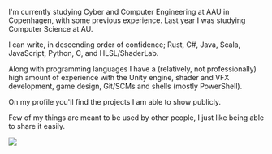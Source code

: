

<div style="height: auto">
    <p>I'm currently studying Cyber and Computer Engineering at AAU in Copenhagen, with some previous experience. Last year I was studying Computer Science at AU.</p>
    <p>I can write, in descending order of confidence; Rust, C#, Java, Scala, JavaScript, Python, C, and HLSL/ShaderLab.<p>
    <p>Along with programming languages I have a (relatively, not professionally) high amount of experience with the Unity engine, shader and VFX development, game design, Git/SCMs and shells (mostly PowerShell).</p>
    <p>On my profile you'll find the projects I am able to show publicly.</p>
    <p>Few of my things are meant to be used by other people, I just like being able to share it easily.</p>
    <img src="https://github-readme-stats.vercel.app/api/top-langs?username=Mikkelens&hide=shaderlab&show_icons=true&locale=en&langs_count=6&layout=compact&theme=github_dark&card_width=1000"/>
</div>
